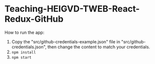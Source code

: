 # Teaching-HEIGVD-TWEB-React-Redux-GitHub
How to run the app:
1. Copy the "src/github-credentials-example.json" file in "src/github-credentials.json", then change the content to match your credentials.
2. `npm install`
3. `npm start`